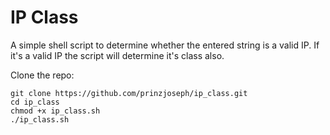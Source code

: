 # IP Class
A simple shell script to determine whether the entered string is a valid IP. If it's a valid IP the script will determine it's class also.

Clone the repo:
```
git clone https://github.com/prinzjoseph/ip_class.git
cd ip_class
chmod +x ip_class.sh
./ip_class.sh
```